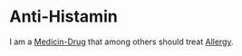 # Anti-Histamin

I am a [Medicin-Drug](800007.md) that among others should treat [Allergy](40800004.md). 